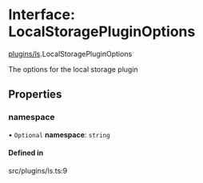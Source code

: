 # Interface: LocalStoragePluginOptions

[plugins/ls](../modules/plugins_ls.md).LocalStoragePluginOptions

The options for the local storage plugin

## Properties

### <a id="namespace" name="namespace"></a> namespace

• `Optional` **namespace**: `string`

#### Defined in

src/plugins/ls.ts:9
